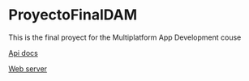 # ProyectoFinalDAM
This is the final proyect for the Multiplatform App Development couse

[Api docs](https://github.com/d03f/ProyectoFinalDAM/blob/51f98c3cbb8c79b17b2765da27efb68af2240162/docs/API_Documentation.md) 

[Web server]([https://github.com/d03f/ProyectoFinalDAM/blob/51f98c3cbb8c79b17b2765da27efb68af2240162/docs/API_Documentation.md](https://github.com/d03f/ProyectoFinalDAM/blob/f2d9aa21307c9edc42e7c387fdea048ce6df3559/webServer/README.md)) 
